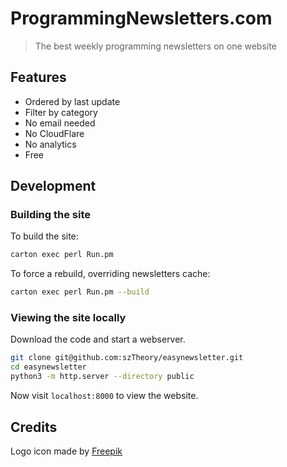 # ProgrammingNewsletters.com

>The best weekly programming newsletters on one website

## Features

- Ordered by last update
- Filter by category
- No email needed
- No CloudFlare
- No analytics
- Free

## Development

### Building the site

To build the site:

```bash
carton exec perl Run.pm
```

To force a rebuild, overriding newsletters cache:

```bash
carton exec perl Run.pm --build
```

### Viewing the site locally

Download the code and start a webserver.

```bash
git clone git@github.com:szTheory/easynewsletter.git
cd easynewsletter
python3 -m http.server --directory public
```

Now visit `localhost:8000` to view the website.

## Credits

Logo icon made by [Freepik](https://www.flaticon.com/authors/freepik)
